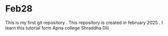 # Feb28
This is my first git repository . This repository is created in february 2025 . I learn this tutorial form Apna college Shraddha Diii
